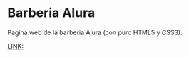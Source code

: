 # Barberia Alura

Pagina web de la barberia Alura (con puro HTML5 y CSS3).

[LINK:](https://juanmatiaspinat.github.io/barberiaAlura/)
